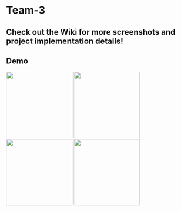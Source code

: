 # Team-3
## Check out the Wiki for more screenshots and project implementation details!
## Demo
<img src="./SafetyApp1.gif" width="180"> <img src="./SafetyApp2.gif" width="180"> <img src="./SafetyApp3.gif" width="180"> <img src="./SafetyApp4.gif" width="180">
